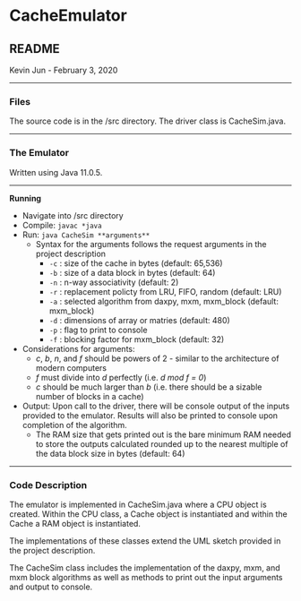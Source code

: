 # CacheEmulator
## README
Kevin Jun - February 3, 2020

---

### Files
The source code is in the /src directory. The driver class is CacheSim.java. 

---

### The Emulator
Written using Java 11.0.5.

---

**Running**
* Navigate into /src directory
* Compile: ```javac *java```
* Run: ```java CacheSim **arguments**```
    * Syntax for the arguments follows the request arguments in the project description
        * ```-c``` : size of the cache in bytes (default: 65,536)
        * ```-b``` : size of a data block in bytes (default: 64)
        * ```-n``` : n-way associativity (default: 2)
        * ```-r``` : replacement policty from LRU, FIFO, random (default: LRU)
        * ```-a``` : selected algorithm from daxpy, mxm, mxm_block (default: mxm_block)
        * ```-d``` : dimensions of array or matries (default: 480)
        * ```-p``` : flag to print to console
        * ```-f``` : blocking factor for mxm_block (default: 32)
* Considerations for arguments:
   * _c_, _b_, _n_, and _f_ should be powers of 2 - similar to the architecture of modern computers
   * _f_ must divide into _d_ perfectly (i.e. _d mod f = 0_)
   * _c_ should be much larger than _b_ (i.e. there should be a sizable number of blocks in a cache)
* Output: Upon call to the driver, there will be console output of the inputs provided to the emulator. Results will also be
printed to console upon completion of the algorithm.
   * The RAM size that gets printed out is the bare minimum RAM needed to store the outputs calculated rounded up to the nearest multiple of the data block size in bytes (default: 64)
   
---

### Code Description

The emulator is implemented in CacheSim.java where a CPU object is created. Within the CPU class, a Cache object is instantiated and within the Cache a RAM object is instantiated.

The implementations of these classes extend the UML sketch provided in the project description.

The CacheSim class includes the implementation of the daxpy, mxm, and mxm block algorithms as well as methods to print out the input arguments and output to console.
